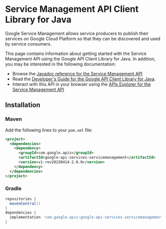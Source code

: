 # Service Management API Client Library for Java

Google Service Management allows service producers to publish their services on Google Cloud Platform so that they can be discovered and used by service consumers.

This page contains information about getting started with the Service Management API
using the Google API Client Library for Java. In addition, you may be interested
in the following documentation:

* Browse the [Javadoc reference for the Service Management API][javadoc]
* Read the [Developer's Guide for the Google API Client Library for Java][google-api-client].
* Interact with this API in your browser using the [APIs Explorer for the Service Management API][api-explorer]

## Installation

### Maven

Add the following lines to your `pom.xml` file:

```xml
<project>
  <dependencies>
    <dependency>
      <groupId>com.google.apis</groupId>
      <artifactId>google-api-services-servicemanagement</artifactId>
      <version>v1-rev20230414-2.0.0</version>
    </dependency>
  </dependencies>
</project>
```

### Gradle

```gradle
repositories {
  mavenCentral()
}
dependencies {
  implementation 'com.google.apis:google-api-services-servicemanagement:v1-rev20230414-2.0.0'
}
```

[javadoc]: https://googleapis.dev/java/google-api-services-servicemanagement/latest/index.html
[google-api-client]: https://github.com/googleapis/google-api-java-client/
[api-explorer]: https://developers.google.com/apis-explorer/#p/servicemanagement/v1/
